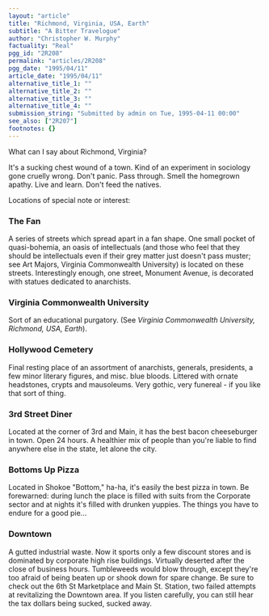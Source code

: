```yaml
---
layout: "article"
title: "Richmond, Virginia, USA, Earth"
subtitle: "A Bitter Travelogue"
author: "Christopher W. Murphy"
factuality: "Real"
pgg_id: "2R208"
permalink: "articles/2R208"
pgg_date: "1995/04/11"
article_date: "1995/04/11"
alternative_title_1: ""
alternative_title_2: ""
alternative_title_3: ""
alternative_title_4: ""
submission_string: "Submitted by admin on Tue, 1995-04-11 00:00"
see_also: ["2R207"]
footnotes: {}
---
```

<div>
<p>What can I say about Richmond, Virginia?</p>
<p>It's a sucking chest wound of a town. Kind of an experiment in sociology gone cruelly wrong. Don't panic. Pass through. Smell the homegrown apathy. Live and learn. Don't feed the natives.</p>
<p>Locations of special note or interest:</p>
<h3>The Fan</h3>
<p>A series of streets which spread apart in a fan shape. One small pocket of quasi-bohemia, an oasis of intellectuals (and those who feel that they should be intellectuals even if their grey matter just doesn't pass muster; see Art Majors, Virginia Commonwealth University) is located on these streets. Interestingly enough, one street, Monument Avenue, is decorated with statues dedicated to anarchists.</p>
<h3>Virginia Commonwealth University</h3>
<p>Sort of an educational purgatory. (See <em>Virginia Commonwealth University, Richmond, USA, Earth</em>).</p>
<h3>Hollywood Cemetery</h3>
<p>Final resting place of an assortment of anarchists, generals, presidents, a few minor literary figures, and misc. blue bloods. Littered with ornate headstones, crypts and mausoleums. Very gothic, very funereal - if you like that sort of thing.</p>
<h3>3rd Street Diner</h3>
<p>Located at the corner of 3rd and Main, it has the best bacon cheeseburger in town. Open 24 hours. A healthier mix of people than you're liable to find anywhere else in the state, let alone the city.</p>
<h3>Bottoms Up Pizza</h3>
<p>Located in Shokoe "Bottom," ha-ha, it's easily the best pizza in town. Be forewarned: during lunch the place is filled with suits from the Corporate sector and at nights it's filled with drunken yuppies. The things you have to endure for a good pie...</p>
<h3>Downtown</h3>
<p>A gutted industrial waste. Now it sports only a few discount stores and is dominated by corporate high rise buildings. Virtually deserted after the close of business hours. Tumbleweeds would blow through, except they're too afraid of being beaten up or shook down for spare change. Be sure to check out the 6th St Marketplace and Main St. Station, two failed attempts at revitalizing the Downtown area. If you listen carefully, you can still hear the tax dollars being sucked, sucked away.</p>
</div>
